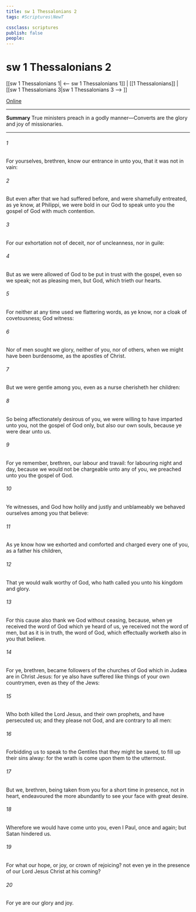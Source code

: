 ```yaml
---
title: sw 1 Thessalonians 2
tags: #Scriptures\NewT

cssclass: scriptures
publish: false
people:
---
```


# sw 1 Thessalonians 2
[[sw 1 Thessalonians 1| <-- sw 1 Thessalonians 1]] | [[1 Thessalonians]] | [[sw 1 Thessalonians 3|sw 1 Thessalonians 3 --> ]]

[Online](https://churchofjesuschrist.org/study/scriptures/nt/1-thes/2?lang=eng)

---
__Summary__
True ministers preach in a godly manner—Converts are the glory and joy of missionaries.

---
###### 1 
For yourselves, brethren, know our entrance in unto you, that it was not in vain:

###### 2 
But even after that we had suffered before, and were shamefully entreated, as ye know, at Philippi, we were bold in our God to speak unto you the gospel of God with much contention.

###### 3 
For our exhortation  not of deceit, nor of uncleanness, nor in guile:

###### 4 
But as we were allowed of God to be put in trust with the gospel, even so we speak; not as pleasing men, but God, which trieth our hearts.

###### 5 
For neither at any time used we flattering words, as ye know, nor a cloak of covetousness; God  witness:

###### 6 
Nor of men sought we glory, neither of you, nor  of others, when we might have been burdensome, as the apostles of Christ.

###### 7 
But we were gentle among you, even as a nurse cherisheth her children:

###### 8 
So being affectionately desirous of you, we were willing to have imparted unto you, not the gospel of God only, but also our own souls, because ye were dear unto us.

###### 9 
For ye remember, brethren, our labour and travail: for labouring night and day, because we would not be chargeable unto any of you, we preached unto you the gospel of God.

###### 10 
Ye  witnesses, and God  how holily and justly and unblameably we behaved ourselves among you that believe:

###### 11 
As ye know how we exhorted and comforted and charged every one of you, as a father  his children,

###### 12 
That ye would walk worthy of God, who hath called you unto his kingdom and glory.

###### 13 
For this cause also thank we God without ceasing, because, when ye received the word of God which ye heard of us, ye received  not  the word of men, but as it is in truth, the word of God, which effectually worketh also in you that believe.

###### 14 
For ye, brethren, became followers of the churches of God which in Judæa are in Christ Jesus: for ye also have suffered like things of your own countrymen, even as they  of the Jews:

###### 15 
Who both killed the Lord Jesus, and their own prophets, and have persecuted us; and they please not God, and are contrary to all men:

###### 16 
Forbidding us to speak to the Gentiles that they might be saved, to fill up their sins alway: for the wrath is come upon them to the uttermost.

###### 17 
But we, brethren, being taken from you for a short time in presence, not in heart, endeavoured the more abundantly to see your face with great desire.

###### 18 
Wherefore we would have come unto you, even I Paul, once and again; but Satan hindered us.

###### 19 
For what  our hope, or joy, or crown of rejoicing?  not even ye in the presence of our Lord Jesus Christ at his coming?

###### 20 
For ye are our glory and joy.


